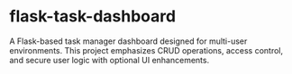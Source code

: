 # flask-task-dashboard
A Flask-based task manager dashboard designed for multi-user environments. This project emphasizes CRUD operations, access control, and secure user logic with optional UI enhancements.
